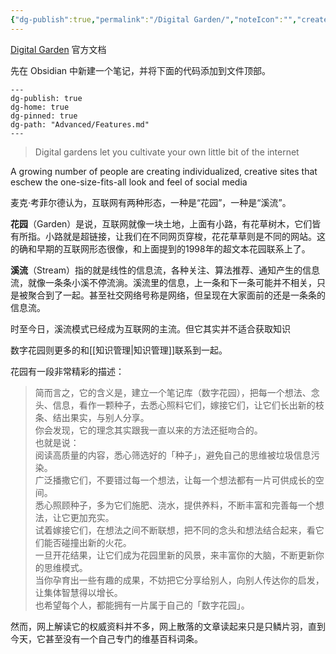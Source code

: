 ```yaml
---
{"dg-publish":true,"permalink":"/Digital Garden/","noteIcon":"","created":"2024-04-16T13:01:27.440+08:00","updated":"2024-04-16T19:09:55.692+08:00"}
---
```


[Digital Garden](https://dg-docs.ole.dev/) 官方文档

先在 Obsidian 中新建一个笔记，并将下面的代码添加到文件顶部。

```
---
dg-publish: true
dg-home: true
dg-pinned: true
dg-path: "Advanced/Features.md"
---
```


>Digital gardens let you cultivate your own little bit of the internet

A growing number of people are creating individualized, creative sites that eschew the one-size-fits-all look and feel of social media

麦克·考菲尔德认为，互联网有两种形态，一种是“花园”，一种是“溪流”。

**花园**（Garden）是说，互联网就像一块土地，上面有小路，有花草树木，它们皆有所指。小路就是超链接，让我们在不同网页穿梭，花花草草则是不同的网站。这的确和早期的互联网形态很像，和上面提到的1998年的超文本花园联系上了。

**溪流**（Stream）指的就是线性的信息流，各种关注、算法推荐、通知产生的信息流，就像一条条小溪不停流淌。溪流里的信息，上一条和下一条可能并不相关，只是被聚合到了一起。甚至社交网络号称是网络，但呈现在大家面前的还是一条条的信息流。

时至今日，溪流模式已经成为互联网的主流。但它其实并不适合获取知识

数字花园则更多的和[[知识管理\|知识管理]]联系到一起。
  
花园有一段非常精彩的描述：
> 简而言之，它的含义是，建立一个笔记库（数字花园），把每一个想法、念头、信息，看作一颗种子，去悉心照料它们，嫁接它们，让它们长出新的枝条、结出果实，与别人分享。  
> 你会发现，它的理念其实跟我一直以来的方法还挺吻合的。  
> 也就是说：  
> 阅读高质量的内容，悉心筛选好的「种子」，避免自己的思维被垃圾信息污染。  
> 广泛播撒它们，不要错过每一个想法，让每一个想法都有一片可供成长的空间。  
> 悉心照顾种子，多为它们施肥、浇水，提供养料，不断丰富和完善每一个想法，让它更加充实。  
> 试着嫁接它们，在想法之间不断联想，把不同的念头和想法结合起来，看它们能否碰撞出新的火花。  
> 一旦开花结果，让它们成为花园里新的风景，来丰富你的大脑，不断更新你的思维模式。  
> 当你孕育出一些有趣的成果，不妨把它分享给别人，向别人传达你的启发，让集体智慧得以增长。  
> 也希望每个人，都能拥有一片属于自己的「数字花园」。

然而，网上解读它的权威资料并不多，网上散落的文章读起来只是只鳞片羽，直到今天，它甚至没有一个自己专门的维基百科词条。



